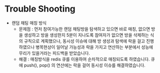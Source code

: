# Trouble Shooting

- 랜덤 채팅 매칭 방식
    - 문제점 : 먼저 참여가능한 랜덤 채팅방을 탐색하고 있으면 바로 매칭, 없으면 방을 생성하고 방을 생성한지 5분이 지나도록 참여자가 없으면 방을 삭제하는 식의 규칙으로 계획했으나, 동시성 이슈에 대해 방 생성과 탐색에 락을 걸고 진행하였으나 병목현상이 일어날 가능성과 락을 가지고 연산하는 부분에서 성능에 무리가 있을거라는 피드백을 받았습니다.
    - 해결 : 매칭방식을 redis 큐를 이용하여 순차적으로 매칭되도록 하였습니다. 큐에 push(), pop() 의 연산에는 락을 걸어 동시성 이슈를 해결하였습니다.